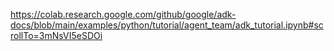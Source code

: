 https://colab.research.google.com/github/google/adk-docs/blob/main/examples/python/tutorial/agent_team/adk_tutorial.ipynb#scrollTo=3mNsVI5eSDOi
